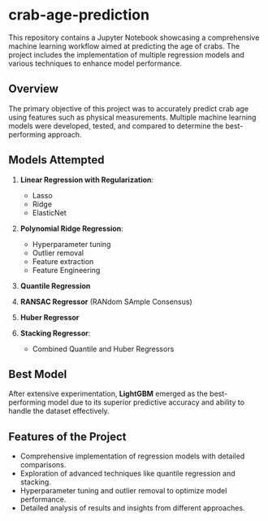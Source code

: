 # crab-age-prediction

This repository contains a Jupyter Notebook showcasing a comprehensive machine learning workflow aimed at predicting the age of crabs. The project includes the implementation of multiple regression models and various techniques to enhance model performance.

## Overview

The primary objective of this project was to accurately predict crab age using features such as physical measurements. Multiple machine learning models were developed, tested, and compared to determine the best-performing approach.

## Models Attempted

1. **Linear Regression with Regularization**:
   - Lasso
   - Ridge
   - ElasticNet

2. **Polynomial Ridge Regression**:
   - Hyperparameter tuning
   - Outlier removal
   - Feature extraction
   - Feature Engineering

3. **Quantile Regression**

4. **RANSAC Regressor** (RANdom SAmple Consensus)

5. **Huber Regressor**

6. **Stacking Regressor**:
   - Combined Quantile and Huber Regressors

## Best Model

After extensive experimentation, **LightGBM** emerged as the best-performing model due to its superior predictive accuracy and ability to handle the dataset effectively.

## Features of the Project

- Comprehensive implementation of regression models with detailed comparisons.
- Exploration of advanced techniques like quantile regression and stacking.
- Hyperparameter tuning and outlier removal to optimize model performance.
- Detailed analysis of results and insights from different approaches.
